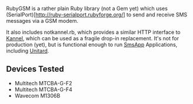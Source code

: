 RubyGSM is a rather plain Ruby library (not a Gem yet) which uses
(SerialPort)[http://ruby-serialport.rubyforge.org/] to send and
receive SMS messages via a GSM modem.

It also includes notkannel.rb, which provides a similar HTTP interface
to [Kannel](http://kannel.org), which can be used as a fragile drop-in
replacement. It's not for production (yet), but is functional enough to
run [SmsApp](http://githib.com/adammck/smsapp) Applications, including
[Unitard](http://github.com/adammck/unitard).


Devices Tested
--------------
* Multitech MTCBA-G-F2
* Multitech MTCBA-G-F4
* Wavecom M1306B
